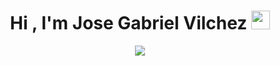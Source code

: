 <h1 align="center"><b>Hi , I'm Jose Gabriel Vilchez </b><img src="https://media.giphy.com/media/hvRJCLFzcasrR4ia7z/giphy.gif" width="30"></h1>
<!--  -->
<p align="center">
<a href="https://git.io/typing-svg"><img src="https://readme-typing-svg.herokuapp.com?font=Time+New+Roman&pause=1000&color=green&size=30&center=true&vCenter=true&width=600&height=100&lines=Full+stack+developer;Computer+Science+Engineering+Student;Proactive+Learner/Researcher;A+web+development+Enthusiast..<3" /></a></p>
